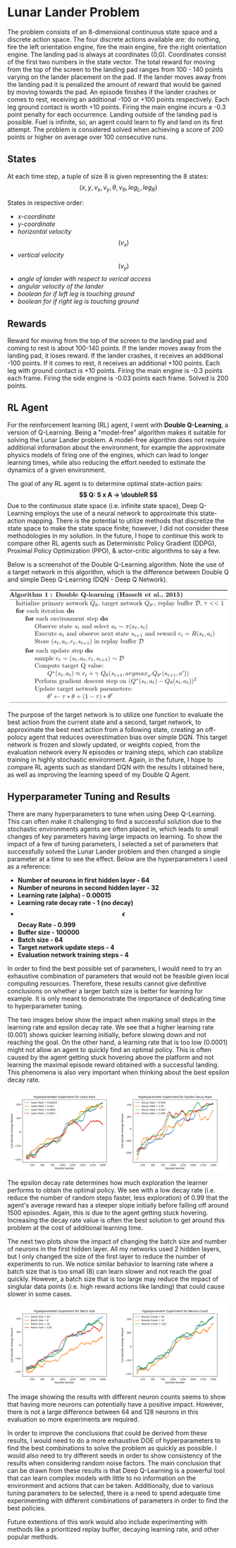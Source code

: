 # Lunar Lander Problem
The problem consists of an 8-dimensional continuous state space and a discrete action space. The four discrete actions available are: do nothing, fire the left orientation engine, fire the main engine, fire the right orientation engine. The landing pad is always at coordinates (0,0). Coordinates consist of the first two numbers in the state vector. The total reward for moving from the top of the screen to the landing pad ranges from 100 - 140 points varying on the lander placement on the pad. If the lander moves away from the landing pad it is penalized the amount of reward that would be gained by moving towards the pad. An episode finishes if the lander crashes or comes to rest, receiving an additional -100 or +100 points respectively. Each leg ground contact is worth +10 points. Firing the main engine incurs a -0.3 point penalty for each occurrence. Landing outside of the landing pad is possible. Fuel is infinite, so, an agent could learn to fly and land on its first attempt. The problem is considered solved when achieving a score of 200 points or higher on average over 100 consecutive runs.

## States
At each time step, a tuple of size 8 is given representing the 8 states: 
$$\left( x,y,v_x,v_y,\theta,v_{\theta},leg_L,leg_R \right)$$

States in respective order:
- *x-coordinate* 
- *y-coordinate*
- *horizontal velocity* 
$$\left( v_x \right)$$
- *vertical velocity*
$$\left( v_y \right)$$
- *angle of lander with respect to verical access*
- *angular velocity of the lander*
- *boolean for if left leg is touching ground*
- *boolean for if right leg is touching ground*

## Rewards
Reward for moving from the top of the screen to the landing pad and coming to rest is about 100-140 points. If the lander moves away from the landing pad, it loses reward. If the lander crashes, it receives an additional -100 points. If it comes to rest, it receives an additional +100 points. Each leg with ground contact is +10 points. Firing the main engine is -0.3 points each frame. Firing the side engine is -0.03 points each frame. Solved is 200 points.

## RL Agent
For the reinforcement learning (RL) agent, I went with **Double Q-Learning**, a version of Q-Learning. Being a "model-free" algorithm makes it suitable for solving the Lunar Lander problem. A model-free algorithm does not require additional information about the environment, for example the approximate physics models of firing one of the engines, which can lead to longer learning times, while also reducing the effort needed to estimate the dynamics of a given environment.

The goal of any RL agent is to determine optimal state-action pairs:
**$$ Q: S x A -> \doubleR $$**
Due to the continuous state space (i.e. infinite state space), Deep Q-Learning employs the use of a neural network to approximate this state-action mapping. There is the potential to utilize methods that discretize the state space to make the state space finite; however, I did not consider these methodologies in my solution. In the future, I hope to continue this work to compare other RL agents such as Deterministic Policy Gradient (DDPG), Proximal Policy Optimization (PPO), & actor-critic algorithms to say a few. 

Below is a screenshot of the Double Q-Learning algorithm. Note the use of a target network in this algorithm, which is the difference between Double Q and simple Deep Q-Learning (DQN - Deep Q Network). 
<p align="center">
    <img src="./results_figures/Double_Q_Learning.png">
<p>
The purpose of the target network is to utilize one function to evaluate the best action from the current state and a second, target network, to approximate the best next action from a following state, creating an off-polocy agent that reduces overestimation bias over simple DQN. This target network is frozen and slowly updated, or weights copied, from the evaluation network every N episodes or training steps, which can stabilize training in highly stochastic environment. Again, in the future, I hope to compare RL agents such as standard DQN with the results I obtained here, as well as improving the learning speed of my Double Q Agent.

## Hyperparameter Tuning and Results
There are many hyperparameters to tune when using Deep Q-Learning. This can often make it challenging to find a successful solution due to the stochastic environments agents are often placed in, which leads to small changes of key parameters having large impacts on learning.  To show the impact of a few of tuning parameters, I selected a set of parameters that successfully solved the Lunar Lander problem and then changed a single parameter at a time to see the effect. Below are the hyperparameters I used as a reference:

- **Number of neurons in first hidden layer - 64**
- **Number of neurons in second hidden layer - 32**
- **Learning rate (alpha) - 0.00015**
- **Learning rate decay rate - 1 (no decay)**
- **$$\epsilon$$ Decay Rate - 0.999**
- **Buffer size - 100000**
- **Batch size - 64**
- **Target network update steps - 4**
- **Evaluation network training steps - 4**

In order to find the best possible set of parameters, I would need to try an exhaustive combination of parameters that would not be feasible given local computing resources. Therefore, these results cannot give definitive conclusions on whether a larger batch size is better for learning for example. It is only meant to demonstrate the importance of dedicating time to hyperparameter tuning. 

The two images below show the impact when making small steps in the learning rate and epsilon decay rate. We see that a higher learning rate (0.001) shows quicker learning initially, before slowing down and not reaching the goal. On the other hand, a learning rate that is too low (0.0001) might not allow an agent to quickly find an optimal policy. This is often caused by the agent getting stuck hovering above the platform and not learning the maximal episode reward obtained with a successful landing. This phenomena is also very important when thinking about the best epsilon decay rate. 
<p align="center" float="left">
    <img src="./results_figures/alpha.png" width="49%" />
    <img src="./results_figures/eps_decay.png" width="49%" />
</p>
The epsilon decay rate determines how much exploration the learner performs to obtain the optimal policy. We see with a low decay rate (i.e. reduce the number of random steps faster, less exploration) of 0.99 that the agent's average reward has a steeper slope initially before falling off around 1500 episodes. Again, this is due to the agent getting stuck hovering. Increasing the decay rate value is often the best solution to get around this problem at the cost of additional learning time. 
<p></p>

The next two plots show the impact of changing the batch size and number of neurons in the first hidden layer. All my networks used 2 hidden layers, but I only changed the size of the first layer to reduce the number of experiments to run. We notice similar behavior to learning rate where a batch size that is too small (8) can learn slower and not reach the goal quickly. However, a batch size that is too large may reduce the impact of singlular data points (i.e. high reward actions like landing) that could cause slower in some cases.
<p align="center" float="left">
    <img src="./results_figures/batch_size.png" width="49%" />
    <img src="./results_figures/layer_1_neurons.png" width="49%" />
</p>
The image showing the results with different neuron counts seems to show that having more neurons can potentially have a positive impact. However, there is not a large difference between 64 and 128 neurons in this evaluation so more experiments are required. 
<p></p>

In order to improve the conclusions that could be derived from these results, I would need to do a more exhaustive DOE of hyperparameters to find the best combinations to solve the problem as quickly as possible. I would also need to try different seeds in order to show consistency of the results when considering random noise factors. The main conclusion that can be drawn from these results is that Deep Q-Learning is a powerful tool that can learn complex models with little to no information on the environment and actions that can be taken. Additionally, due to various tuning parameters to be selected, there is a need to spend adequate time experimenting with different combinations of parameters in order to find the best policies. 

Future extentions of this work would also include experimenting with methods like a prioritized replay buffer, decaying learning rate, and other popular methods. 